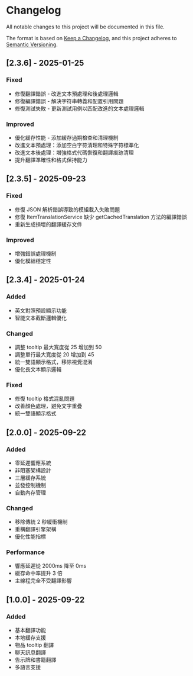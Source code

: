 # Changelog

All notable changes to this project will be documented in this file.

The format is based on [Keep a Changelog](https://keepachangelog.com/en/1.0.0/),
and this project adheres to [Semantic Versioning](https://semver.org/spec/v2.0.0.html).

## [2.3.6] - 2025-01-25

### Fixed
- 修復翻譯錯誤 - 改進文本預處理和後處理邏輯
- 修復編譯錯誤 - 解決字符串轉義和配置引用問題
- 修復測試失敗 - 更新測試用例以匹配改進的文本處理邏輯

### Improved
- 優化緩存性能 - 添加緩存過期檢查和清理機制
- 改進文本預處理：添加空白字符清理和特殊字符標準化
- 改進文本後處理：增強格式代碼恢復和翻譯痕跡清理
- 提升翻譯準確性和格式保持能力

## [2.3.5] - 2025-09-23

### Fixed
- 修復 JSON 解析錯誤導致的模組載入失敗問題
- 修復 ItemTranslationService 缺少 getCachedTranslation 方法的編譯錯誤
- 重新生成損壞的翻譯緩存文件

### Improved
- 增強錯誤處理機制
- 優化模組穩定性

## [2.3.4] - 2025-01-24

### Added
- 英文對照預設顯示功能
- 智能文本截斷邏輯優化

### Changed
- 調整 tooltip 最大寬度從 25 增加到 50
- 調整單行最大寬度從 20 增加到 45
- 統一雙語顯示格式，移除視覺混淆
- 優化長文本顯示邏輯

### Fixed
- 修復 tooltip 格式混亂問題
- 改善顏色處理，避免文字重疊
- 統一雙語顯示格式

## [2.0.0] - 2025-09-22

### Added
- 零延遲響應系統
- 非阻塞架構設計
- 三層緩存系統
- 並發控制機制
- 自動內存管理

### Changed
- 移除傳統 2 秒緩衝機制
- 重構翻譯引擎架構
- 優化性能指標

### Performance
- 響應延遲從 2000ms 降至 0ms
- 緩存命中率提升 3 倍
- 主線程完全不受翻譯影響

## [1.0.0] - 2025-09-22

### Added
- 基本翻譯功能
- 本地緩存支援
- 物品 tooltip 翻譯
- 聊天訊息翻譯
- 告示牌和書籍翻譯
- 多語言支援